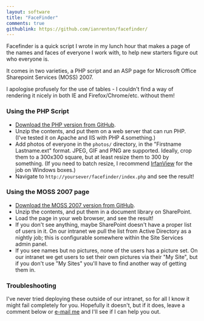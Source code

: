 ```yaml
---
layout: software
title: "FaceFinder"
comments: true
githublink: https://github.com/ianrenton/facefinder/
---
```


Facefinder is a quick script I wrote in my lunch hour that makes a page of the names and faces of everyone I work with, to help new starters figure out who everyone is.

It comes in two varieties, a PHP script and an ASP page for Microsoft Office Sharepoint Services (MOSS) 2007.

I apologise profusely for the use of tables - I couldn't find a way of rendering it nicely in both IE and Firefox/Chrome/etc. without them!

### Using the PHP Script

  * [Download the PHP version from GitHub](https://github.com/ianrenton/Facefinder/tree/master/Standalone-PHP/).
  * Unzip the contents, and put them on a web server that can run PHP.  (I've tested it on Apache and IIS with PHP 4.something.)
  * Add photos of everyone in the `photos/` directory, in the "Firstname Lastname.ext" format.  JPEG, GIF and PNG are supported.  Ideally, crop them to a 300x300 square, but at least resize them to 300 by something.  (If you need to batch resize, I recommend [IrfanView](http://www.irfanview.com/) for the job on Windows boxes.)
  * Navigate to `http://yoursever/facefinder/index.php` and see the result!

### Using the MOSS 2007 page

  * [Download the MOSS 2007 version from GitHub](https://github.com/ianrenton/Facefinder/tree/master/MOSS2007-ASP/).
  * Unzip the contents, and put them in a document library on SharePoint.
  * Load the page in your web browser, and see the result!
  * If you don't see anything, maybe SharePoint doesn't have a proper list of users in it.  On our intranet we pull the list from Active Directory as a nightly job; this is configurable somewhere within the Site Services admin panel.
  * If you see names but no pictures, none of the users has a picture set.  On our intranet we get users to set their own pictures via their "My Site", but if you don't use "My Sites" you'll have to find another way of getting them in.

### Troubleshooting

I've never tried deploying these outside of our intranet, so for all I know it might fail completely for you.  Hopefully it doesn't, but if it does, leave a comment below or [e-mail me](mailto:ian@ianrenton.com) and I'll see if I can help you out.

